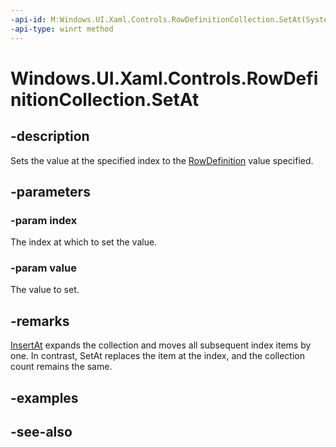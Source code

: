 ```yaml
---
-api-id: M:Windows.UI.Xaml.Controls.RowDefinitionCollection.SetAt(System.UInt32,Windows.UI.Xaml.Controls.RowDefinition)
-api-type: winrt method
---
```


<!-- Method syntax
public void SetAt(System.UInt32 index, Windows.UI.Xaml.Controls.RowDefinition value)
-->

# Windows.UI.Xaml.Controls.RowDefinitionCollection.SetAt

## -description
Sets the value at the specified index to the [RowDefinition](rowdefinition.md) value specified.



## -parameters
### -param index
The index at which to set the value.

### -param value
The value to set.

## -remarks
[InsertAt](rowdefinitioncollection_insertat_1515930834.md) expands the collection and moves all subsequent index items by one. In contrast, SetAt replaces the item at the index, and the collection count remains the same.

## -examples

## -see-also
